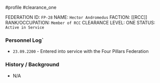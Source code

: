 #profile #clearance_one 

FEDERATION ID: `FP-28`
NAME: `Hector Andromedus`
FACTION: [[RCC]]
RANK/OCCUPATION: `Member of RCC`
CLEARANCE LEVEL: ONE
STATUS: `Active in Service`

### Personnel Log`
- `23.09.2200` - Entered into service with the Four Pillars Federation

### History / Background
- N/A

